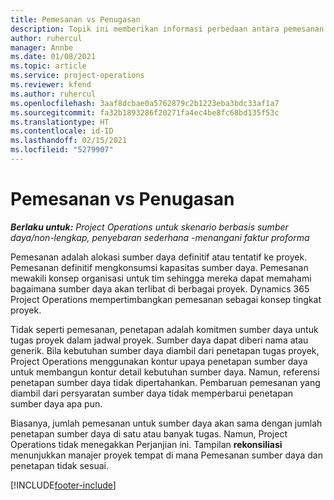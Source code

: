 ```yaml
---
title: Pemesanan vs Penugasan
description: Topik ini memberikan informasi perbedaan antara pemesanan sumber daya dan penugasan sumber daya.
author: ruhercul
manager: Annbe
ms.date: 01/08/2021
ms.topic: article
ms.service: project-operations
ms.reviewer: kfend
ms.author: ruhercul
ms.openlocfilehash: 3aaf8dcbae0a5762879c2b1223eba3bdc33af1a7
ms.sourcegitcommit: fa32b1893286f20271fa4ec4be8fc68bd135f53c
ms.translationtype: HT
ms.contentlocale: id-ID
ms.lasthandoff: 02/15/2021
ms.locfileid: "5279907"
---
```

# <a name="bookings-vs-assignments"></a>Pemesanan vs Penugasan

_**Berlaku untuk:** Project Operations untuk skenario berbasis sumber daya/non-lengkap, penyebaran sederhana -menangani faktur proforma_

Pemesanan adalah alokasi sumber daya definitif atau tentatif ke proyek. Pemesanan definitif mengkonsumsi kapasitas sumber daya. Pemesanan mewakili konsep organisasi untuk tim sehingga mereka dapat memahami bagaimana sumber daya akan terlibat di berbagai proyek. Dynamics 365 Project Operations mempertimbangkan pemesanan sebagai konsep tingkat proyek. 

Tidak seperti pemesanan, penetapan adalah komitmen sumber daya untuk tugas proyek dalam jadwal proyek. Sumber daya dapat diberi nama atau generik.  Bila kebutuhan sumber daya diambil dari penetapan tugas proyek, Project Operations menggunakan kontur upaya penetapan sumber daya untuk membangun kontur detail kebutuhan sumber daya. Namun, referensi penetapan sumber daya tidak dipertahankan. Pembaruan pemesanan yang diambil dari persyaratan sumber daya tidak memperbarui penetapan sumber daya apa pun.

Biasanya, jumlah pemesanan untuk sumber daya akan sama dengan jumlah penetapan sumber daya di satu atau banyak tugas. Namun, Project Operations tidak menegakkan Perjanjian ini. Tampilan **rekonsiliasi** menunjukkan manajer proyek tempat di mana Pemesanan sumber daya dan penetapan tidak sesuai.




[!INCLUDE[footer-include](../includes/footer-banner.md)]